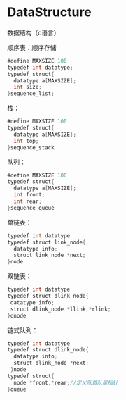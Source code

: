 # DataStructure
数据结构（c语言）

顺序表：顺序存储
```java
#define MAXSIZE 100
typedef int datatype;
typedef struct{
  datatype a[MAXSIZE];
  int size;
}sequence_list;
```
栈：
```java
#define MAXSIZE 100
typedef struct{
  datatype a[MAXSIZE];
  int top;
}sequence_stack
```
队列：
```java
#define MAXSIZE 100
typedef struct{
  datatype a[MAXSIZE];
  int front;
  int rear;
}sequence_queue
```
单链表：
```java
typedef int datatype
typedef struct link_node{
  datatype info;
  struct link_node *next;
}node
 ```
 双链表：
 ```java
 typedef int datatype
typedef struct dlink_node{
  datatype info;
  struct dlink_node *llink,*rlink;
 }dnode
 ```
链式队列：
```java
typedef int datatype
typedef struct dlink_node{
  datatype info;
  struct dlink_node *next;
 }node
typedef struct{
  node *front,*rear;//定义队首队尾指针
}queue
```
